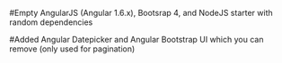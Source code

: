 #Empty AngularJS (Angular 1.6.x), Bootsrap 4, and NodeJS starter with random dependencies

#Added Angular Datepicker and Angular Bootstrap UI which you can remove (only used for pagination)
